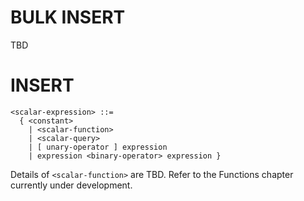 # BULK INSERT

TBD




# INSERT

```
<scalar-expression> ::=
  { <constant>
    | <scalar-function>
    | <scalar-query>
    | [ unary-operator ] expression
    | expression <binary-operator> expression }
```
Details of `<scalar-function>` are TBD. Refer to the Functions chapter currently under development.

